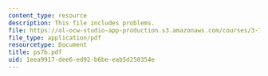 ```yaml
---
content_type: resource
description: This file includes problems.
file: https://ol-ocw-studio-app-production.s3.amazonaws.com/courses/3-185-transport-phenomena-in-materials-engineering-fall-2003/1eea9917dee6ed92b6beeab5d250354e_ps7b.pdf
file_type: application/pdf
resourcetype: Document
title: ps7b.pdf
uid: 1eea9917-dee6-ed92-b6be-eab5d250354e
---
```

